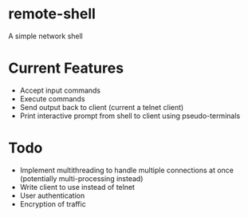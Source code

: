 # remote-shell
A simple network shell

# Current Features
* Accept input commands
* Execute commands
* Send output back to client (current a telnet client)
* Print interactive prompt from shell to client using pseudo-terminals

# Todo
* Implement multithreading to handle multiple connections at once (potentially multi-processing instead)
* Write client to use instead of telnet
* User authentication
* Encryption of traffic

